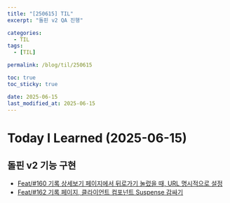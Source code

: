 ```yaml
---
title: "[250615] TIL"
excerpt: "돌핀 v2 QA 진행"

categories:
  - TIL
tags:
  - [TIL]

permalink: /blog/til/250615

toc: true
toc_sticky: true

date: 2025-06-15
last_modified_at: 2025-06-15
---
```


# Today I Learned (2025-06-15)

## 돌핀 v2 기능 구현

- [Feat/#160 기록 상세보기 페이지에서 뒤로가기 눌렀을 때, URL 명시적으로 설정](https://github.com/100-hours-a-week/7-team-ddb-fe/pull/161)
- [Feat/#162 기록 페이지, 클라이언트 컴포넌트 Suspense 감싸기](https://github.com/100-hours-a-week/7-team-ddb-fe/pull/161)
